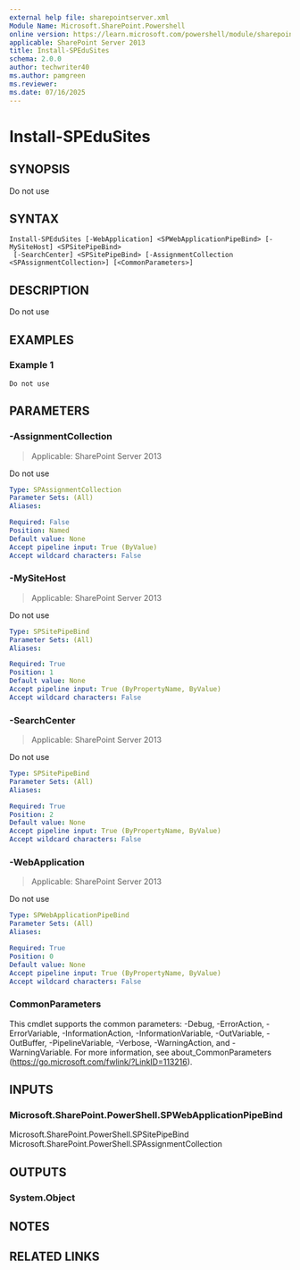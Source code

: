 ```yaml
---
external help file: sharepointserver.xml
Module Name: Microsoft.SharePoint.Powershell
online version: https://learn.microsoft.com/powershell/module/sharepoint-server/install-spedusites
applicable: SharePoint Server 2013
title: Install-SPEduSites
schema: 2.0.0
author: techwriter40
ms.author: pamgreen
ms.reviewer:
ms.date: 07/16/2025
---
```


# Install-SPEduSites

## SYNOPSIS
Do not use

## SYNTAX

```
Install-SPEduSites [-WebApplication] <SPWebApplicationPipeBind> [-MySiteHost] <SPSitePipeBind>
 [-SearchCenter] <SPSitePipeBind> [-AssignmentCollection <SPAssignmentCollection>] [<CommonParameters>]
```

## DESCRIPTION
Do not use

## EXAMPLES

### Example 1
```
Do not use
```


## PARAMETERS

### -AssignmentCollection

> Applicable: SharePoint Server 2013

Do not use

```yaml
Type: SPAssignmentCollection
Parameter Sets: (All)
Aliases:

Required: False
Position: Named
Default value: None
Accept pipeline input: True (ByValue)
Accept wildcard characters: False
```

### -MySiteHost

> Applicable: SharePoint Server 2013

Do not use

```yaml
Type: SPSitePipeBind
Parameter Sets: (All)
Aliases:

Required: True
Position: 1
Default value: None
Accept pipeline input: True (ByPropertyName, ByValue)
Accept wildcard characters: False
```

### -SearchCenter

> Applicable: SharePoint Server 2013

Do not use

```yaml
Type: SPSitePipeBind
Parameter Sets: (All)
Aliases:

Required: True
Position: 2
Default value: None
Accept pipeline input: True (ByPropertyName, ByValue)
Accept wildcard characters: False
```

### -WebApplication

> Applicable: SharePoint Server 2013

Do not use

```yaml
Type: SPWebApplicationPipeBind
Parameter Sets: (All)
Aliases:

Required: True
Position: 0
Default value: None
Accept pipeline input: True (ByPropertyName, ByValue)
Accept wildcard characters: False
```

### CommonParameters
This cmdlet supports the common parameters: -Debug, -ErrorAction, -ErrorVariable, -InformationAction, -InformationVariable, -OutVariable, -OutBuffer, -PipelineVariable, -Verbose, -WarningAction, and -WarningVariable. For more information, see about_CommonParameters (https://go.microsoft.com/fwlink/?LinkID=113216).

## INPUTS

### Microsoft.SharePoint.PowerShell.SPWebApplicationPipeBind
Microsoft.SharePoint.PowerShell.SPSitePipeBind
Microsoft.SharePoint.PowerShell.SPAssignmentCollection

## OUTPUTS

### System.Object

## NOTES

## RELATED LINKS
